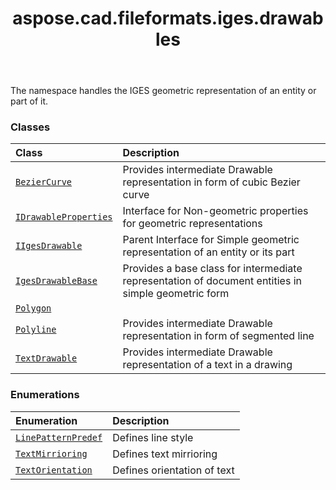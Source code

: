 ﻿---
title: aspose.cad.fileformats.iges.drawables
second_title: Aspose.CAD for Python via .NET API References
description: 
type: docs
weight: 10
url: /python-net/aspose.cad.fileformats.iges.drawables/
is_root: false
---

The namespace handles the IGES geometric representation of an entity or part of it.

### Classes
| Class | Description |
| :- | :- |
| [`BezierCurve`](/cad/python-net/aspose.cad.fileformats.iges.drawables/beziercurve) | Provides intermediate Drawable representation in form of cubic Bezier curve |
| [`IDrawableProperties`](/cad/python-net/aspose.cad.fileformats.iges.drawables/idrawableproperties) | Interface for Non-geometric properties for geometric representations |
| [`IIgesDrawable`](/cad/python-net/aspose.cad.fileformats.iges.drawables/iigesdrawable) | Parent Interface for Simple geometric representation of an entity or its part |
| [`IgesDrawableBase`](/cad/python-net/aspose.cad.fileformats.iges.drawables/igesdrawablebase) | Provides a base class for intermediate representation of document entities in simple geometric form |
| [`Polygon`](/cad/python-net/aspose.cad.fileformats.iges.drawables/polygon) |  |
| [`Polyline`](/cad/python-net/aspose.cad.fileformats.iges.drawables/polyline) | Provides intermediate Drawable representation in form of segmented line |
| [`TextDrawable`](/cad/python-net/aspose.cad.fileformats.iges.drawables/textdrawable) | Provides intermediate Drawable representation of a text in a drawing |


### Enumerations
| Enumeration | Description |
| :- | :- |
| [`LinePatternPredef`](/cad/python-net/aspose.cad.fileformats.iges.drawables/linepatternpredef) | Defines line style |
| [`TextMirrioring`](/cad/python-net/aspose.cad.fileformats.iges.drawables/textmirrioring) | Defines text mirrioring |
| [`TextOrientation`](/cad/python-net/aspose.cad.fileformats.iges.drawables/textorientation) | Defines orientation of text |


